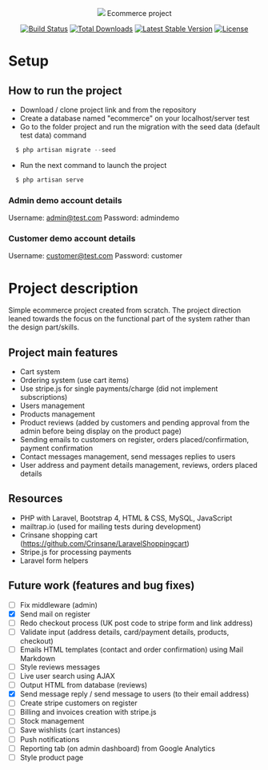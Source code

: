 <p align="center"><img src="https://laravel.com/assets/img/components/logo-laravel.svg"> Ecommerce project </p>

<p align="center">
<a href="https://travis-ci.org/laravel/framework"><img src="https://travis-ci.org/laravel/framework.svg" alt="Build Status"></a>
<a href="https://packagist.org/packages/laravel/framework"><img src="https://poser.pugx.org/laravel/framework/d/total.svg" alt="Total Downloads"></a>
<a href="https://packagist.org/packages/laravel/framework"><img src="https://poser.pugx.org/laravel/framework/v/stable.svg" alt="Latest Stable Version"></a>
<a href="https://packagist.org/packages/laravel/framework"><img src="https://poser.pugx.org/laravel/framework/license.svg" alt="License"></a>
</p>


# Setup

## How to run the project
- Download / clone project link and from the repository
- Create a database named "ecommerce" on your localhost/server test
- Go to the folder project and run the migration with the seed data (default test data) command

```php
  $ php artisan migrate --seed
```

- Run the next command to launch the project
```php
  $ php artisan serve
```

### Admin demo account details
Username: admin@test.com
Password: admindemo


### Customer demo account details
Username: customer@test.com
Password: customer


# Project description

Simple ecommerce project created from scratch. The project direction leaned towards the focus on the functional part of the system rather than the design part/skills.


## Project main features

- Cart system
- Ordering system (use cart items)
- Use stripe.js for single payments/charge (did not implement subscriptions)
- Users management
- Products management
- Product reviews (added by customers and pending approval from the admin before being display on the product page)
- Sending emails to customers on register, orders placed/confirmation, payment confirmation
- Contact messages management, send messages replies to users
- User address and payment details management, reviews, orders placed details


## Resources

- PHP with Laravel, Bootstrap 4, HTML & CSS, MySQL, JavaScript
- mailtrap.io (used for mailing tests during development)
- Crinsane shopping cart (https://github.com/Crinsane/LaravelShoppingcart)
- Stripe.js for processing payments
- Laravel form helpers


## Future work (features and bug fixes)

- [ ] Fix middleware (admin)
- [X] Send mail on register
- [ ] Redo checkout process (UK post code to stripe form and link address)
- [ ] Validate input (address details, card/payment details, products, checkout)
- [ ] Emails HTML templates (contact and order confirmation) using Mail Markdown
- [ ] Style reviews messages
- [ ] Live user search using AJAX
- [ ] Output HTML from database (reviews)
- [X] Send message reply / send message to users (to their email address)
- [ ] Create stripe customers on register
- [ ] Billing and invoices creation with stripe.js
- [ ] Stock management
- [ ] Save wishlists (cart instances)
- [ ] Push notifications
- [ ] Reporting tab (on admin dashboard) from Google Analytics
- [ ] Style product page
